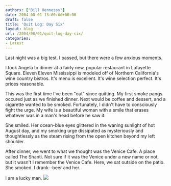 ```yaml
---
authors: ["Bill Hennessy"]
date: 2004-08-01 13:00:00+00:00
draft: false
title: 'Quit Log: Day Six'
layout: blog
url: /2004/08/01/quit-log-day-six/
categories:
- Latest
---
```


Last night was a big test.  I passed, but there were a few anxious moments.  
  
I took Angela to dinner at a fairly new, popular restaurant in Lafayette Square.  Eleven Eleven Mississippi is modeled off of Northern California's wine country bistros.  It's menu is excellent.  It's wine selection perfect.  It's prices reasonable.  
  
This was the first time I've been "out" since quitting.  My first smoke pangs occured just as we finished dinner.  Next would be coffee and dessert, and a cigarette wanted to be smoked.  Fortunately, I didn't have to consciously fight the urge. My wife is a beautiful woman with a smile that erases whatever was in a man's head before he saw it.    
  
She smiled.  Her ocean-blue eyes glittered in the waning sunlight of hot August day, and my smoking urge dissipated as mysteriously and thoughtlessly as the steam rising from the open kitchen beyond my left shoulder.    
  
After dinner, we went to what we thought was the Venice Cafe.  A place called The Shanti.  Not sure if it was the Venice under a new name or not, but it wasn't I remember the Venice Cafe.  Here, we sat outside on the patio.  She smoked.  I drank--beer and her.    
  
I am a lucky man.  ![](https://blog.billhennessy.com/aggbug.aspx?PostID=666)

